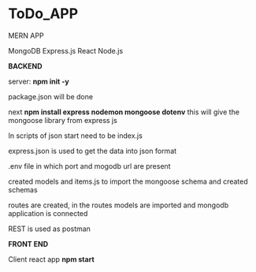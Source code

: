 # ToDo_APP


MERN APP

MongoDB Express.js React Node.js

**BACKEND**

server: **npm init -y**

package.json will be done

next **npm install express nodemon mongoose dotenv** this will give the mongoose library from express js

In scripts of json start need to be index.js 

express.json is used to get the data into json format

.env file in which port and mogodb url are present

created models and items.js to import the mongoose schema and created schemas 

routes are created, in the routes models are imported and mongodb application is connected  

REST is used as postman 

**FRONT END**

Client react app **npm start**
